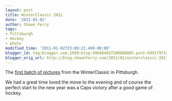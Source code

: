 ```yaml
---
layout: post
title: WinterClassic 2011
date: '2011-01-02'
author: Shawn Ferry
tags:
- Pittsburgh
- Hockey
- photo
modified_time: '2011-01-02T23:09:21.469-08:00'
blogger_id: tag:blogger.com,1999:blog-496684037280688885.post-6991797340417190924
blogger_orig_url: http://blog.shawnferry.com/2011/01/winterclassic-2011.html
---
```


The [first batch of
pictures](http://photos.shawnferry.com/Sports/Hockey/WinterClassic-2011/15299063_bkjaM)
from the WinterClassic in Pittsburgh.  
  
We had a great time loved the move to the evening and of course the perfect
start to the new year was a Caps victory after a good game of hockey.

